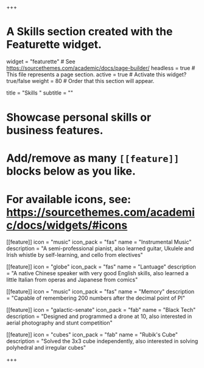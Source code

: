 +++
# A Skills section created with the Featurette widget.
widget = "featurette"  # See https://sourcethemes.com/academic/docs/page-builder/
headless = true  # This file represents a page section.
active = true  # Activate this widget? true/false
weight = 80  # Order that this section will appear.

title = "Skills "
subtitle = ""

# Showcase personal skills or business features.
# 
# Add/remove as many `[[feature]]` blocks below as you like.
# 
# For available icons, see: https://sourcethemes.com/academic/docs/widgets/#icons
[[feature]]
  icon = "music"
  icon_pack = "fas"
  name = "Instrumental Music"
  description = "A semi-professional pianist, also learned guitar, Ukulele and Irish whistle by self-learning, and cello from electives"
  
[[feature]]
  icon = "globe"
  icon_pack = "fas"
  name = "Lantuage"
  description = "A native Chinese speaker with very good English skills, also learned a little Italian from operas and Japanese from comics"
  
  [[feature]]
  icon = "music"
  icon_pack = "fas"
  name = "Memory"
  description = "Capable of remembering 200 numbers after the decimal point of PI"


[[feature]]
  icon = "galactic-senate"
  icon_pack = "fab"
  name = "Black Tech"
  description = "Designed and programmed a drone at 10, also interested in aerial photography and stunt competition"
  
[[feature]]
  icon = "cubes"
  icon_pack = "fab"
  name = "Rubik's Cube"
  description = "Solved the 3x3 cube independently, also interested in solving polyhedral and irregular cubes"  
  

+++
